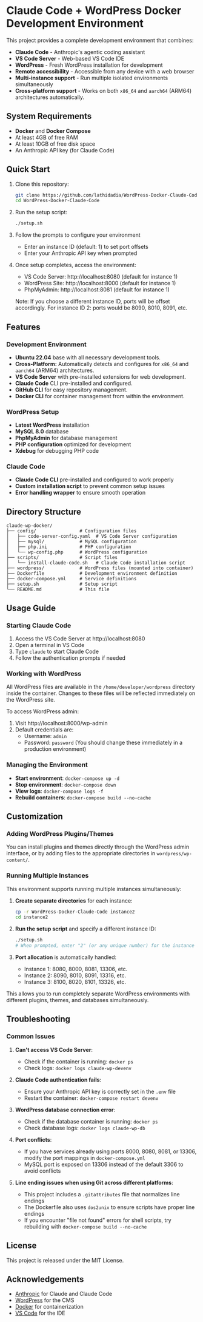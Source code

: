 # Claude Code + WordPress Docker Development Environment

This project provides a complete development environment that combines:
- **Claude Code** - Anthropic's agentic coding assistant
- **VS Code Server** - Web-based VS Code IDE
- **WordPress** - Fresh WordPress installation for development
- **Remote accessibility** - Accessible from any device with a web browser
- **Multi-instance support** - Run multiple isolated environments simultaneously
- **Cross-platform support** - Works on both `x86_64` and `aarch64` (ARM64) architectures automatically.

## System Requirements

- **Docker** and **Docker Compose**
- At least 4GB of free RAM
- At least 10GB of free disk space
- An Anthropic API key (for Claude Code)

## Quick Start

1. Clone this repository:
   ```bash
   git clone https://github.com/lathidadia/WordPress-Docker-Claude-Code.git
   cd WordPress-Docker-Claude-Code
   ```

2. Run the setup script:
   ```bash
   ./setup.sh
   ```

3. Follow the prompts to configure your environment
   - Enter an instance ID (default: 1) to set port offsets
   - Enter your Anthropic API key when prompted

4. Once setup completes, access the environment:
   - VS Code Server: http://localhost:8080 (default for instance 1)
   - WordPress Site: http://localhost:8000 (default for instance 1)
   - PhpMyAdmin: http://localhost:8081 (default for instance 1)

   Note: If you choose a different instance ID, ports will be offset accordingly.
   For instance ID 2: ports would be 8090, 8010, 8091, etc.

## Features

### Development Environment

- **Ubuntu 22.04** base with all necessary development tools.
- **Cross-Platform:** Automatically detects and configures for `x86_64` and `aarch64` (ARM64) architectures.
- **VS Code Server** with pre-installed extensions for web development.
- **Claude Code** CLI pre-installed and configured.
- **GitHub CLI** for easy repository management.
- **Docker CLI** for container management from within the environment.

### WordPress Setup

- **Latest WordPress** installation
- **MySQL 8.0** database
- **PhpMyAdmin** for database management
- **PHP configuration** optimized for development
- **Xdebug** for debugging PHP code

### Claude Code

- **Claude Code CLI** pre-installed and configured to work properly
- **Custom installation script** to prevent common setup issues
- **Error handling wrapper** to ensure smooth operation

## Directory Structure

```
claude-wp-docker/
├── config/                # Configuration files
│   ├── code-server-config.yaml  # VS Code Server configuration
│   ├── mysql/             # MySQL configuration
│   ├── php.ini            # PHP configuration
│   └── wp-config.php      # WordPress configuration
├── scripts/               # Script files
│   └── install-claude-code.sh   # Claude Code installation script
├── wordpress/             # WordPress files (mounted into container)
├── Dockerfile             # Development environment definition
├── docker-compose.yml     # Service definitions
├── setup.sh               # Setup script
└── README.md              # This file
```

## Usage Guide

### Starting Claude Code

1. Access the VS Code Server at http://localhost:8080
2. Open a terminal in VS Code
3. Type `claude` to start Claude Code
4. Follow the authentication prompts if needed

### Working with WordPress

All WordPress files are available in the `/home/developer/wordpress` directory inside the container. Changes to these files will be reflected immediately on the WordPress site.

To access WordPress admin:
1. Visit http://localhost:8000/wp-admin
2. Default credentials are:
   - Username: `admin`
   - Password: `password`
   (You should change these immediately in a production environment)


### Managing the Environment

- **Start environment**: `docker-compose up -d`
- **Stop environment**: `docker-compose down`
- **View logs**: `docker-compose logs -f`
- **Rebuild containers**: `docker-compose build --no-cache`

## Customization

### Adding WordPress Plugins/Themes

You can install plugins and themes directly through the WordPress admin interface, or by adding files to the appropriate directories in `wordpress/wp-content/`.

### Running Multiple Instances

This environment supports running multiple instances simultaneously:

1. **Create separate directories** for each instance:
   ```bash
   cp -r WordPress-Docker-Claude-Code instance2
   cd instance2
   ```

2. **Run the setup script** and specify a different instance ID:
   ```bash
   ./setup.sh
   # When prompted, enter "2" (or any unique number) for the instance ID
   ```

3. **Port allocation** is automatically handled:
   - Instance 1: 8080, 8000, 8081, 13306, etc.
   - Instance 2: 8090, 8010, 8091, 13316, etc.
   - Instance 3: 8100, 8020, 8101, 13326, etc.

This allows you to run completely separate WordPress environments with different plugins, themes, and databases simultaneously.

## Troubleshooting

### Common Issues

1. **Can't access VS Code Server**:
   - Check if the container is running: `docker ps`
   - Check logs: `docker logs claude-wp-devenv`

2. **Claude Code authentication fails**:
   - Ensure your Anthropic API key is correctly set in the `.env` file
   - Restart the container: `docker-compose restart devenv`

3. **WordPress database connection error**:
   - Check if the database container is running: `docker ps`
   - Check database logs: `docker logs claude-wp-db`

4. **Port conflicts**:
   - If you have services already using ports 8000, 8080, 8081, or 13306, modify the port mappings in `docker-compose.yml`
   - MySQL port is exposed on 13306 instead of the default 3306 to avoid conflicts

5. **Line ending issues when using Git across different platforms**:
   - This project includes a `.gitattributes` file that normalizes line endings
   - The Dockerfile also uses `dos2unix` to ensure scripts have proper line endings
   - If you encounter "file not found" errors for shell scripts, try rebuilding with `docker-compose build --no-cache`

## License

This project is released under the MIT License.

## Acknowledgements

- [Anthropic](https://www.anthropic.com/) for Claude and Claude Code
- [WordPress](https://wordpress.org/) for the CMS
- [Docker](https://www.docker.com/) for containerization
- [VS Code](https://code.visualstudio.com/) for the IDE
